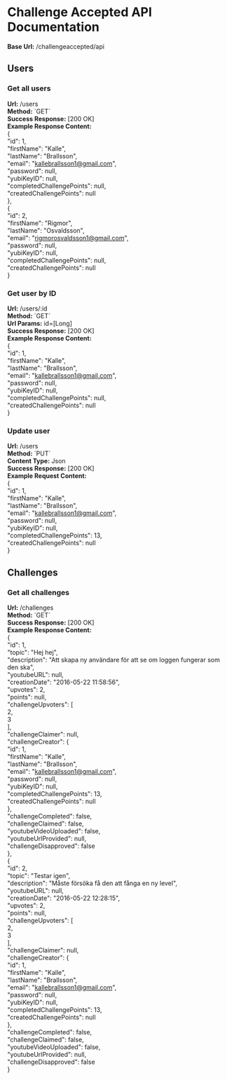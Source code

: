 # Challenge Accepted API Documentation
**Base Url:** /challengeaccepted/api
## Users
### Get all users
**Url:** /users  
**Method:** ´GET´  
**Success Response:** [200 OK]  
**Example Response Content:**  
{  
    "id": 1,  
    "firstName": "Kalle",  
    "lastName": "Brallsson",  
    "email": "kallebrallsson1@gmail.com",  
    "password": null,  
    "yubiKeyID": null,  
    "completedChallengePoints": null,  
    "createdChallengePoints": null  
  },  
  {  
    "id": 2,  
    "firstName": "Rigmor",  
    "lastName": "Osvaldsson",  
    "email": "rigmorosvaldsson1@gmail.com",  
    "password": null,  
    "yubiKeyID": null,  
    "completedChallengePoints": null,  
    "createdChallengePoints": null  
}  
### Get user by ID
**Url:** /users/:id  
**Method:** ´GET´  
**Url Params:** id=[Long]  
**Success Response:** [200 OK]  
**Example Response Content:**  
{  
  "id": 1,  
  "firstName": "Kalle",  
  "lastName": "Brallsson",  
  "email": "kallebrallsson1@gmail.com",  
  "password": null,  
  "yubiKeyID": null,  
  "completedChallengePoints": null,  
  "createdChallengePoints": null  
}  
### Update user
**Url:** /users  
**Method:** ´PUT´  
**Content Type:** Json  
**Success Response:** [200 OK]  
**Example Request Content:**   
{  
    "id": 1,  
    "firstName": "Kalle",  
    "lastName": "Brallsson",  
    "email": "kallebrallsson1@gmail.com",  
    "password": null,  
    "yubiKeyID": null,  
    "completedChallengePoints": 13,  
    "createdChallengePoints": null  
}  
## Challenges
### Get all challenges
**Url:** /challenges  
**Method:** ´GET´  
**Success Response:** [200 OK]  
**Example Response Content:**  
{  
    "id": 1,  
    "topic": "Hej hej",  
    "description": "Att skapa ny användare för att se om loggen fungerar som den ska",  
    "youtubeURL": null,  
    "creationDate": "2016-05-22 11:58:56",  
    "upvotes": 2,  
    "points": null,  
    "challengeUpvoters": [  
      2,  
      3  
    ],  
    "challengeClaimer": null,  
    "challengeCreator": {  
      "id": 1,  
      "firstName": "Kalle",  
      "lastName": "Brallsson",  
      "email": "kallebrallsson1@gmail.com",  
      "password": null,  
      "yubiKeyID": null,  
      "completedChallengePoints": 13,  
      "createdChallengePoints": null  
    },  
    "challengeCompleted": false,  
    "challengeClaimed": false,  
    "youtubeVideoUploaded": false,  
    "youtubeUrlProvided": null,  
    "challengeDisapproved": false  
  },  
  {  
    "id": 2,  
    "topic": "Testar igen",  
    "description": "Måste försöka få den att fånga en ny level",  
    "youtubeURL": null,  
    "creationDate": "2016-05-22 12:28:15",  
    "upvotes": 2,  
    "points": null,  
    "challengeUpvoters": [  
      2,  
      3  
    ],  
    "challengeClaimer": null,  
    "challengeCreator": {  
      "id": 1,  
      "firstName": "Kalle",  
      "lastName": "Brallsson",  
      "email": "kallebrallsson1@gmail.com",  
      "password": null,  
      "yubiKeyID": null,  
      "completedChallengePoints": 13,  
      "createdChallengePoints": null  
    },  
    "challengeCompleted": false,  
    "challengeClaimed": false,  
    "youtubeVideoUploaded": false,  
    "youtubeUrlProvided": null,  
    "challengeDisapproved": false  
}  